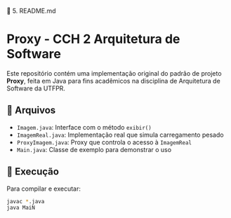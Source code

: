 :page_facing_up: 5. README.md
# Proxy - CCH 2 Arquitetura de Software

Este repositório contém uma implementação original do padrão de projeto **Proxy**, feita em Java para fins acadêmicos na disciplina de Arquitetura de Software da UTFPR.

## :open_file_folder: Arquivos

- `Imagem.java`: Interface com o método `exibir()`
- `ImagemReal.java`: Implementação real que simula carregamento pesado
- `ProxyImagem.java`: Proxy que controla o acesso à `ImagemReal`
- `Main.java`: Classe de exemplo para demonstrar o uso

## :dart: Execução

Para compilar e executar:

```bash
javac *.java
java MaiN
